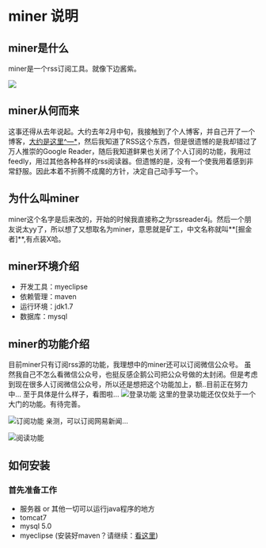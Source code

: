 # miner 说明



## miner是什么

miner是一个rss订阅工具。就像下边酱紫。

![](http://7vzt96.com1.z0.glb.clouddn.com/miner_5.png)

## miner从何而来

这事还得从去年说起。大约去年2月中旬，我接触到了个人博客，并自己开了一个博客，[大约是这里^—*](http://blog.zhangyingwei.com)，然后我知道了RSS这个东西，但是很遗憾的是我却错过了万人推崇的Google Reader，随后我知道鲜果也关闭了个人订阅的功能，我用过feedly，用过其他各种各样的rss阅读器。但遗憾的是，没有一个使我用着感到非常舒服。因此本着不折腾不成魔的方针，决定自己动手写一个。

##	为什么叫miner

miner这个名字是后来改的，开始的时候我直接称之为rssreader4j。然后一个朋友说太yy了，所以想了又想取名为miner，意思就是矿工，中文名称就叫**[掘金者]**,有点装X哈。

##	miner环境介绍

* 开发工具：myeclipse
* 依赖管理：maven
* 运行环境：jdk1.7
* 数据库：mysql

##	miner的功能介绍

目前miner只有订阅rss源的功能，我理想中的miner还可以订阅微信公众号。
虽然我自己不怎么看微信公众号，也挺反感企鹅公司把公众号做的太封闭。但是考虑到现在很多人订阅微信公众号，所以还是想把这个功能加上，额..目前正在努力中...
至于具体是什么样子，看图啦...
![登录功能](http://7vzt96.com1.z0.glb.clouddn.com/miner_1.gif)
这里的登录功能还仅仅处于一个大门的功能。有待完善。

![订阅功能](http://7vzt96.com1.z0.glb.clouddn.com/miner_2.gif)
亲测，可以订阅网易新闻...

![阅读功能](http://7vzt96.com1.z0.glb.clouddn.com/miner_3.gif)

##	如何安装

### 首先准备工作
* 服务器 or 其他一切可以运行java程序的地方
* tomcat7
* mysql 5.0
* myeclipse (安装好maven？请继续：[看这里](http://blog.zhangyingwei.com/categories/maven/))
